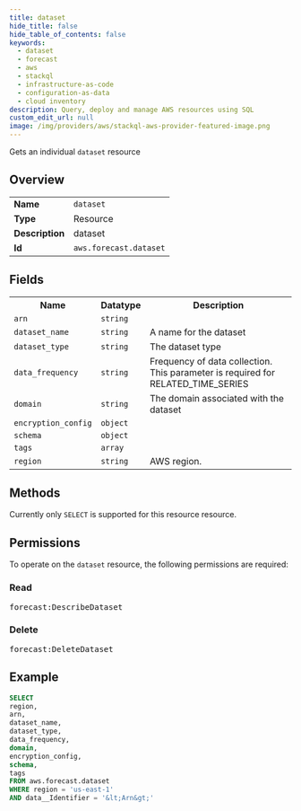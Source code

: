 ```yaml
---
title: dataset
hide_title: false
hide_table_of_contents: false
keywords:
  - dataset
  - forecast
  - aws
  - stackql
  - infrastructure-as-code
  - configuration-as-data
  - cloud inventory
description: Query, deploy and manage AWS resources using SQL
custom_edit_url: null
image: /img/providers/aws/stackql-aws-provider-featured-image.png
---
```

Gets an individual <code>dataset</code> resource

## Overview
<table><tbody>
<tr><td><b>Name</b></td><td><code>dataset</code></td></tr>
<tr><td><b>Type</b></td><td>Resource</td></tr>
<tr><td><b>Description</b></td><td>dataset</td></tr>
<tr><td><b>Id</b></td><td><code>aws.forecast.dataset</code></td></tr>
</tbody></table>

## Fields
<table><tbody>
<tr><th>Name</th><th>Datatype</th><th>Description</th></tr>
<tr><td><code>arn</code></td><td><code>string</code></td><td></td></tr>
<tr><td><code>dataset_name</code></td><td><code>string</code></td><td>A name for the dataset</td></tr>
<tr><td><code>dataset_type</code></td><td><code>string</code></td><td>The dataset type</td></tr>
<tr><td><code>data_frequency</code></td><td><code>string</code></td><td>Frequency of data collection. This parameter is required for RELATED_TIME_SERIES</td></tr>
<tr><td><code>domain</code></td><td><code>string</code></td><td>The domain associated with the dataset</td></tr>
<tr><td><code>encryption_config</code></td><td><code>object</code></td><td></td></tr>
<tr><td><code>schema</code></td><td><code>object</code></td><td></td></tr>
<tr><td><code>tags</code></td><td><code>array</code></td><td></td></tr>
<tr><td><code>region</code></td><td><code>string</code></td><td>AWS region.</td></tr>

</tbody></table>

## Methods
Currently only <code>SELECT</code> is supported for this resource resource.

## Permissions

To operate on the <code>dataset</code> resource, the following permissions are required:

### Read
<pre>
forecast:DescribeDataset</pre>

### Delete
<pre>
forecast:DeleteDataset</pre>


## Example
```sql
SELECT
region,
arn,
dataset_name,
dataset_type,
data_frequency,
domain,
encryption_config,
schema,
tags
FROM aws.forecast.dataset
WHERE region = 'us-east-1'
AND data__Identifier = '&lt;Arn&gt;'
```
